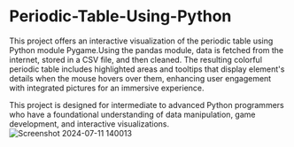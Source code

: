 # Periodic-Table-Using-Python

This project offers an interactive visualization of the periodic table using Python module Pygame.Using the pandas module, data is fetched from the internet, stored in a CSV file, and then cleaned. The resulting colorful periodic table includes highlighted areas and tooltips that display element's details when the mouse hovers over them, enhancing user engagement with integrated pictures for an immersive experience.

This project is designed for intermediate to advanced Python programmers who have a foundational understanding of data manipulation, game development, and interactive visualizations.
![Screenshot 2024-07-11 140013](https://github.com/user-attachments/assets/ce9caae1-2ab9-434b-8cf3-1495e18d8367)
